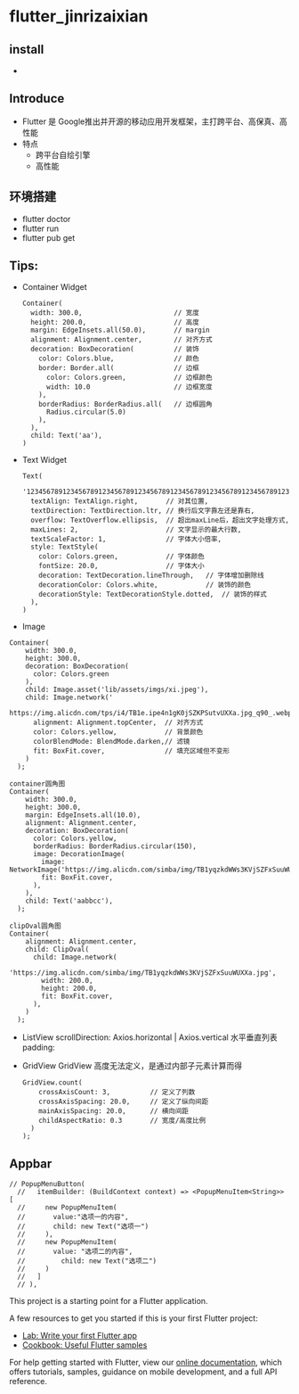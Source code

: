 # flutter_jinrizaixian

## install
  * 

## Introduce
  * Flutter 是 Google推出并开源的移动应用开发框架，主打跨平台、高保真、高性能
  * 特点
    * 跨平台自绘引擎
    * 高性能

## 环境搭建    
  * flutter doctor
  * flutter run 
  * flutter pub get  

## Tips: 
  * Container Widget
    ```
    Container(
      width: 300.0,                       // 宽度
      height: 200.0,                      // 高度
      margin: EdgeInsets.all(50.0),       // margin
      alignment: Alignment.center,        // 对齐方式
      decoration: BoxDecoration(          // 装饰
        color: Colors.blue,               // 颜色
        border: Border.all(               // 边框
          color: Colors.green,            // 边框颜色
          width: 10.0                     // 边框宽度
        ),
        borderRadius: BorderRadius.all(   // 边框圆角
          Radius.circular(5.0)
        ),
      ),
      child: Text('aa'),
    )
    ```
  * Text Widget
    ```
    Text(
      '123456789123456789123456789123456789123456789123456789123456789123456789123456789123456789',
      textAlign: TextAlign.right,       // 对其位置,
      textDirection: TextDirection.ltr, // 换行后文字靠左还是靠右,
      overflow: TextOverflow.ellipsis,  // 超出maxLine后，超出文字处理方式,
      maxLines: 2,                      // 文字显示的最大行数,
      textScaleFactor: 1,               // 字体大小倍率,
      style: TextStyle(
        color: Colors.green,            // 字体颜色
        fontSize: 20.0,                 // 字体大小
        decoration: TextDecoration.lineThrough,   // 字体增加删除线
        decorationColor: Colors.white,            // 装饰的颜色
        decorationStyle: TextDecorationStyle.dotted,  // 装饰的样式
      ),
    )
    ```

  * Image
  ```
  Container(
      width: 300.0,
      height: 300.0,
      decoration: BoxDecoration(
        color: Colors.green
      ),
      child: Image.asset('lib/assets/imgs/xi.jpeg'),
      child: Image.network('
        https://img.alicdn.com/tps/i4/TB1e.ipe4n1gK0jSZKPSutvUXXa.jpg_q90_.webp',
        alignment: Alignment.topCenter,  // 对齐方式
        color: Colors.yellow,            // 背景颜色
        colorBlendMode: BlendMode.darken,// 滤镜
        fit: BoxFit.cover,               // 填充区域但不变形
      )
    );
  ```
  ```
  container圆角图
  Container(
      width: 300.0,
      height: 300.0,
      margin: EdgeInsets.all(10.0),
      alignment: Alignment.center,
      decoration: BoxDecoration(
        color: Colors.yellow,
        borderRadius: BorderRadius.circular(150),
        image: DecorationImage(
          image: NetworkImage('https://img.alicdn.com/simba/img/TB1yqzkdWWs3KVjSZFxSuuWUXXa.jpg'),
          fit: BoxFit.cover,
        ),
      ),
      child: Text('aabbcc'),
    );
  ```
  ```
  clipOval圆角图
  Container(
      alignment: Alignment.center,
      child: ClipOval(
        child: Image.network(
          'https://img.alicdn.com/simba/img/TB1yqzkdWWs3KVjSZFxSuuWUXXa.jpg',
          width: 200.0,
          height: 200.0,
          fit: BoxFit.cover,
        ),
      )
    );
  ```

  * ListView 
    scrollDirection: Axios.horizontal | Axios.vertical 水平垂直列表
    padding: 

  * GridView
    GridView 高度无法定义，是通过内部子元素计算而得
    ```
    GridView.count(
        crossAxisCount: 3,          // 定义了列数
        crossAxisSpacing: 20.0,     // 定义了纵向间距
        mainAxisSpacing: 20.0,      // 横向间距
        childAspectRatio: 0.3       // 宽度/高度比例
      )
    );
    ```  

## Appbar
  ```
  // PopupMenuButton(
    //   itemBuilder: (BuildContext context) => <PopupMenuItem<String>> [
    //     new PopupMenuItem(
    //       value:"选项一的内容",
    //       child: new Text("选项一")
    //     ),
    //     new PopupMenuItem(
    //       value: "选项二的内容",
    //         child: new Text("选项二")
    //     )
    //   ]
    // ),
  ```


This project is a starting point for a Flutter application.

A few resources to get you started if this is your first Flutter project:

- [Lab: Write your first Flutter app](https://flutter.dev/docs/get-started/codelab)
- [Cookbook: Useful Flutter samples](https://flutter.dev/docs/cookbook)

For help getting started with Flutter, view our
[online documentation](https://flutter.dev/docs), which offers tutorials,
samples, guidance on mobile development, and a full API reference.
